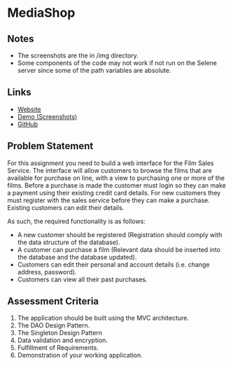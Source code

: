 # MediaShop

## Notes

- The screenshots are the in /img directory.
- Some components of the code may not work if not run on the Selene server since some of the path variables are absolute.

## Links

- [Website](https://selene.hud.ac.uk/u1762930/MediaShop/view/index.php)
- [Demo (Screenshots)](https://selene.hud.ac.uk/u1762930/MediaShop/view/demo.php)
- [GitHub](https://github.com/AcesOfGlory/MediaShop)

## Problem Statement

For this assignment you need to build a web interface for the Film Sales Service. The interface will allow customers to browse the films that are available for purchase on line, with a view to purchasing one or more of the films. Before a purchase is made the customer must login so they can make a payment using their existing credit card details. For new customers they must register with the sales service before they can make a purchase. Existing customers can edit their details.

As such, the required functionality is as follows:
- A new customer should be registered (Registration should comply with the data structure of the database).
- A customer can purchase a film (Relevant data should be inserted into the database and the database updated).
- Customers can edit their personal and account details (i.e. change address, password).
- Customers can view all their past purchases.

## Assessment Criteria

1. The application should be built using the MVC architecture.
2. The DAO Design Pattern.
3. The Singleton Design Pattern
4. Data validation and encryption.
5. Fulfillment of Requirements.
6. Demonstration of your working application.
